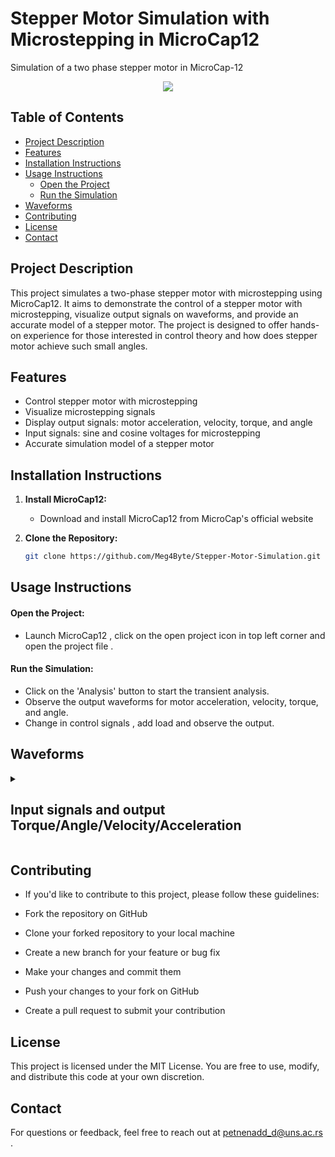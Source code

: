 # Stepper Motor Simulation with Microstepping in MicroCap12

Simulation of a two phase stepper motor in MicroCap-12  

<p align="center">
  <img src="https://github.com/Meg4Byte/Stepper-Motor-Simulation/assets/121357383/4b961d33-7b76-4248-8d65-e1425d1683c8">
</p>

## Table of Contents

- [Project Description](#project-description)
- [Features](#features)
- [Installation Instructions](#installation-instructions)
- [Usage Instructions](#usage-instructions)
   - [Open the Project](#open-the-project)
   - [Run the Simulation](#run-the-simulation)
- [Waveforms](#waveforms)
- [Contributing](#contributing)
- [License](#license)
- [Contact](#contact)
  
## Project Description

This project simulates a two-phase stepper motor with microstepping using MicroCap12. It aims to demonstrate the control of a stepper motor with microstepping, visualize output signals on waveforms, and provide an accurate model of a stepper motor. The project is designed to offer hands-on experience for those interested in control theory and how does stepper motor achieve such small angles.

## Features

- Control stepper motor with microstepping
- Visualize microstepping signals
- Display output signals: motor acceleration, velocity, torque, and angle
- Input signals: sine and cosine voltages for microstepping
- Accurate simulation model of a stepper motor

## Installation Instructions

1. **Install MicroCap12:**
   - Download and install MicroCap12 from MicroCap's official website

2. **Clone the Repository:**
   ```bash
   git clone https://github.com/Meg4Byte/Stepper-Motor-Simulation.git

## Usage Instructions

 #### Open the Project:
   - Launch MicroCap12 , click on the open project icon in top left corner and open the project file .

 #### Run the Simulation:
   - Click on the 'Analysis' button to start the transient analysis.
   - Observe the output waveforms for motor acceleration, velocity, torque, and angle.
   - Change in control signals , add load and observe the output.

## Waveforms

<details> 

  <summary><h2> Input signals and output Torque/Angle/Velocity/Acceleration  </h2></summary>

  - Input Phases
    
  ![input_phases](https://github.com/Meg4Byte/Stepper-Motor-Simulation/assets/121357383/b40c2dbe-dbff-4007-80c4-fbe604bc5304)

**Summary:** This image shows the microstepped sine and cosine input signals provided to the stepper motor. The signals are represented by the yellow and purple waveforms, which are phase-shifted by 90 degrees. The microstepping technique divides each step into smaller steps to achieve smoother motion and higher resolution.

  - Velocity
    
  ![veloc](https://github.com/Meg4Byte/Stepper-Motor-Simulation/assets/121357383/9be0203d-021d-443e-b4f1-ad7e79ef76eb)

**Summary:** This image focuses on the stepper motor's velocity output. The red waveform indicates the changes in velocity over time. This detailed view helps in analyzing the motor's speed characteristics and how well it maintains a steady state under microstepping control.

  - Acceleration
    
  ![acc](https://github.com/Meg4Byte/Stepper-Motor-Simulation/assets/121357383/aef2d6c5-7b1c-4f15-a954-c99538c5c9ff)

  - Acceleration , velocity and torque
    
  ![acc_vel_torq](https://github.com/Meg4Byte/Stepper-Motor-Simulation/assets/121357383/ffb8186b-9269-4274-884e-e28d8bfc6fe6)

**Summary:** This image depicts the stepper motor's output signals for torque, velocity, and acceleration. The top graph shows the torque, the middle graph displays the velocity, and the bottom graph represents the acceleration. These outputs are a result of the microstepped input signals and provide insight into the motor's dynamic performance.

  - Angle

  ![steps](https://github.com/Meg4Byte/Stepper-Motor-Simulation/assets/121357383/c004b8a2-9b70-4474-bdf7-b5ef5e48a40e)

<!--END_SECTION:activity-->

</details>


## Contributing

 - If you'd like to contribute to this project, please follow these guidelines:
 
 - Fork the repository on GitHub
 
 - Clone your forked repository to your local machine
 
 - Create a new branch for your feature or bug fix
 
 - Make your changes and commit them
 
 - Push your changes to your fork on GitHub
 
 - Create a pull request to submit your contribution
 
## License 

This project is licensed under the MIT License. You are free to use, modify, and distribute this code at your own discretion.

## Contact

For questions or feedback, feel free to reach out at petnenadd_d@uns.ac.rs .

